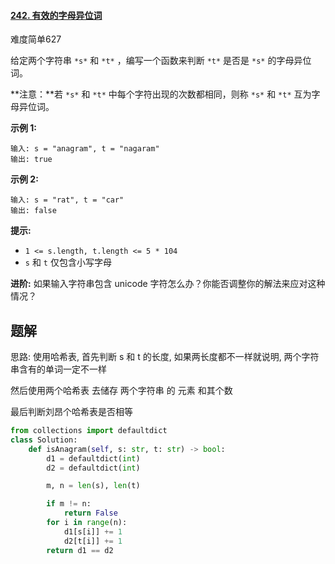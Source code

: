 #### [242. 有效的字母异位词](https://leetcode.cn/problems/valid-anagram/)

难度简单627

给定两个字符串 `*s*` 和 `*t*` ，编写一个函数来判断 `*t*` 是否是 `*s*` 的字母异位词。

**注意：**若 `*s*` 和 `*t*` 中每个字符出现的次数都相同，则称 `*s*` 和 `*t*` 互为字母异位词。

 

**示例 1:**

```
输入: s = "anagram", t = "nagaram"
输出: true
```

**示例 2:**

```
输入: s = "rat", t = "car"
输出: false
```

 

**提示:**

- `1 <= s.length, t.length <= 5 * 104`
- `s` 和 `t` 仅包含小写字母

 

**进阶:** 如果输入字符串包含 unicode 字符怎么办？你能否调整你的解法来应对这种情况？





## 题解

思路: 使用哈希表, 首先判断 s 和 t 的长度, 如果两长度都不一样就说明, 两个字符串含有的单词一定不一样

然后使用两个哈希表 去储存 两个字符串 的 元素 和其个数

最后判断刘昂个哈希表是否相等



~~~python
from collections import defaultdict
class Solution:
    def isAnagram(self, s: str, t: str) -> bool:
        d1 = defaultdict(int)
        d2 = defaultdict(int)

        m, n = len(s), len(t)

        if m != n:
            return False
        for i in range(n):
            d1[s[i]] += 1
            d2[t[i]] += 1
        return d1 == d2
            
~~~

